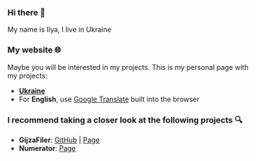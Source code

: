 ### Hi there 👋
My name is Ilya, I live in Ukraine
### My website 🌐
Maybe you will be interested in my projects. This is my personal page with my projects:
- **[Ukraine](https://devlog.pythonanywhere.com/projects/page1/)**
- For **English**, use [Google Translate](https://translate.google.com) built into the browser
### I recommend taking a closer look at the following projects 🔍
- **GijzaFiler**: [GitHub](https://github.com/dadencukillia/Gijzafiler-golang) | [Page](https://devlog.pythonanywhere.com/project/id8/)
- **Numerator**: [Page](https://devlog.pythonanywhere.com/project/id6/)
